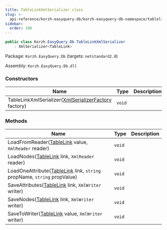 ```yaml
---
title: TableLinkXmlSerializer class
slug: >-
  api-reference/korzh-easyquery-db/korzh-easyquery-db-namespace/tablelinkxmlserializer-class
sidebar:
  order: 100
---
```


```csharp
public class Korzh.EasyQuery.Db.TableLinkXmlSerializer
    : XmlSerializer<TableLink>

```
Package: `Korzh.EasyQuery.Db` (targets: `netstandard2.0`)

Assembly: `Korzh.EasyQuery.Db.dll`

### Constructors

| Name | Type | Description | 
| --- | --- | --- | 
| TableLinkXmlSerializer([XmlSerializerFactory](///easyquery/docs/api-reference/korzh-easyquery/korzh-easyquery-namespace/xmlserializerfactory-class) factory) | `void` |  | 


### Methods

| Name | Type | Description | 
| --- | --- | --- | 
| LoadFromReader([TableLink](///easyquery/docs/api-reference/korzh-easyquery-db/korzh-easyquery-db-namespace/tablelink-class) value, `XmlReader` reader) | `void` |  | 
| LoadNodes([TableLink](///easyquery/docs/api-reference/korzh-easyquery-db/korzh-easyquery-db-namespace/tablelink-class) link, `XmlReader` reader) | `void` |  | 
| LoadOneAttribute([TableLink](///easyquery/docs/api-reference/korzh-easyquery-db/korzh-easyquery-db-namespace/tablelink-class) link, `string` propName, `string` propValue) | `void` |  | 
| SaveAttributes([TableLink](///easyquery/docs/api-reference/korzh-easyquery-db/korzh-easyquery-db-namespace/tablelink-class) link, `XmlWriter` writer) | `void` |  | 
| SaveNodes([TableLink](///easyquery/docs/api-reference/korzh-easyquery-db/korzh-easyquery-db-namespace/tablelink-class) link, `XmlWriter` writer) | `void` |  | 
| SaveToWriter([TableLink](///easyquery/docs/api-reference/korzh-easyquery-db/korzh-easyquery-db-namespace/tablelink-class) value, `XmlWriter` writer) | `void` |  |
